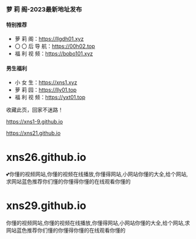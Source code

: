 ### 萝 莉 阁-2023最新地址发布

#### 特别推荐

* 萝 莉 阁：https://llgdh01.xyz
* 〇 〇 后 导 航：https://00h02.top
* 福 利 视 频：https://bobo101.xyz


#### 男生福利

* 小 女 生：https://xns1.xyz
* 萝 莉 园：https://lly01.top
* 福 利 视 频：https://yxt01.top

收藏此页，回家不迷路！

https://xns1-9.github.io

https://xns21.github.io


# xns26.github.io
💕你懂的视频网站,你懂的视频在线播放,你懂得网站,小网站你懂的大全,给个网站,求网站蓝色推荐你们懂的你懂得你懂的在线观看你懂的

# xns29.github.io
你懂的视频网站,你懂的视频在线播放,你懂得网站,小网站你懂的大全,给个网站,求网站蓝色推荐你们懂的你懂得你懂的在线观看你懂的
